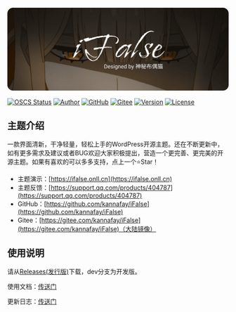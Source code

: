 ![Poster](/static/img/poster.png)

[![OSCS Status](https://www.oscs1024.com/platform/badge/kannafay/ifalse.svg?size=small)](https://www.oscs1024.com/project/kannafay/ifalse?ref=badge_small) [![Author](https://img.shields.io/badge/Author-%E7%A5%9E%E7%A7%98%E5%B8%83%E5%81%B6%E7%8C%AB-8183ff)](https://www.liecat.com) [![GitHub](https://img.shields.io/badge/Releases-GitHub-blue)](https://github.com/kannafay/iFalse/releases) [![Gitee](https://img.shields.io/badge/Releases-Gitee-%23C71D23)](https://gitee.com/kannafay/iFalse/releases) [![Version](https://img.shields.io/badge/dynamic/json?color=yellow&label=Version&query=version&url=https%3A%2F%2Fraw.githubusercontent.com%2Fkannafay%2FiFalse%2Fdev%2Finfo.json)](#) [![License](https://img.shields.io/badge/License-MIT-green)](/LICENSE) 

## 主题介绍

一款界面清新，干净轻量，轻松上手的WordPress开源主题。还在不断更新中，如有更多需求及建议或者BUG欢迎大家积极提出，营造一个更完善、更完美的开源主题。如果有喜欢的可以多多支持，点上一个⭐Star！

- 主题演示：[https://ifalse.onll.cn](https://ifalse.onll.cn)
- 主题反馈：[https://support.qq.com/products/404787](https://support.qq.com/products/404787)
- GitHub：[https://github.com/kannafay/iFalse](https://github.com/kannafay/iFalse)
- Gitee：[https://gitee.com/kannafay/iFalse](https://gitee.com/kannafay/iFalse)（大陆镜像）

## 使用说明

请从[Releases(发行版)](../../releases/latest)下载，dev分支为开发版。

使用文档：[传送门](https://ifalse.onll.cn/docs)

更新日志：[传送门](/UpdateLog.md)

